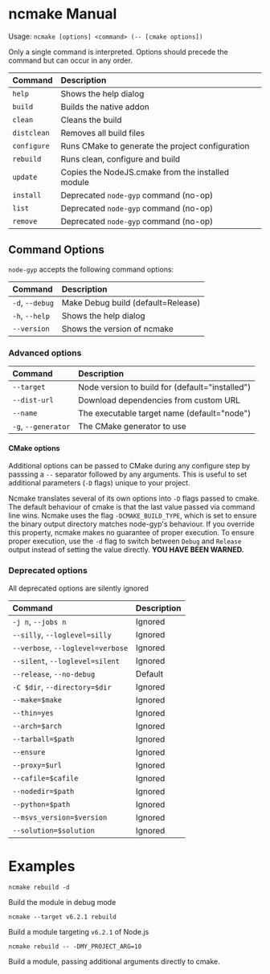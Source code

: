# ncmake Manual

Usage: `ncmake [options] <command> (-- [cmake options])`

Only a single command is interpreted. Options should precede the command but can occur in any order.

| **Command**   | **Description**
|:--------------|:--------------------------------------------------------
| `help`        | Shows the help dialog
| `build`       | Builds the native addon
| `clean`       | Cleans the build
| `distclean`   | Removes all build files
| `configure`   | Runs CMake to generate the project configuration
| `rebuild`     | Runs clean, configure and build
| `update`      | Copies the NodeJS.cmake from the installed module
| `install`     | Deprecated `node-gyp` command (no-op)
| `list`        | Deprecated `node-gyp` command (no-op)
| `remove`      | Deprecated `node-gyp` command (no-op)


## Command Options

`node-gyp` accepts the following command options:

| **Command**                       | **Description**
|:----------------------------------|:------------------------------------------
| `-d`, `--debug`                   | Make Debug build (default=Release)
| `-h`, `--help`                    | Shows the help dialog
| `--version`                       | Shows the version of ncmake

### Advanced options

| **Command**                       | **Description**
|:----------------------------------|:------------------------------------------
| `--target`                        | Node version to build for (default="installed")
| `--dist-url`                      | Download dependencies from custom URL
| `--name`                          | The executable target name (default="node")
| `-g`, `--generator`               | The CMake generator to use

#### CMake options

Additional options can be passed to CMake during any configure step by passsing a `--` separator
followed by any arguments. This is useful to set additional parameters (`-D` flags) unique to your project.

Ncmake translates several of its own options into `-D` flags passed to cmake. The default behaviour of cmake is that the last value passed via command line wins. Ncmake uses the flag `-DCMAKE_BUILD_TYPE`, which is set to ensure the binary output directory matches node-gyp's behaviour. If you override this property, ncmake makes no guarantee of proper execution. To ensure proper execution, use the `-d` flag to switch between `Debug` and `Release` output instead of setting the value directly. **YOU HAVE BEEN WARNED.**

### Deprecated options

All deprecated options are silently ignored

| **Command**                       | **Description**
|:----------------------------------|:------------------------------------------
| `-j n`, `--jobs n`                | Ignored
| `--silly`, `--loglevel=silly`     | Ignored
| `--verbose`, `--loglevel=verbose` | Ignored
| `--silent`, `--loglevel=silent`   | Ignored
| `--release`, `--no-debug`         | Default
| `-C $dir`, `--directory=$dir`     | Ignored
| `--make=$make`                    | Ignored
| `--thin=yes`                      | Ignored
| `--arch=$arch`                    | Ignored
| `--tarball=$path`                 | Ignored
| `--ensure`                        | Ignored
| `--proxy=$url`                    | Ignored
| `--cafile=$cafile`                | Ignored
| `--nodedir=$path`                 | Ignored
| `--python=$path`                  | Ignored
| `--msvs_version=$version`         | Ignored
| `--solution=$solution`            | Ignored

# Examples

    ncmake rebuild -d

Build the module in debug mode

    ncmake --target v6.2.1 rebuild

Build a module targeting `v6.2.1` of Node.js

    ncmake rebuild -- -DMY_PROJECT_ARG=10

Build a module, passing additional arguments directly to cmake.
